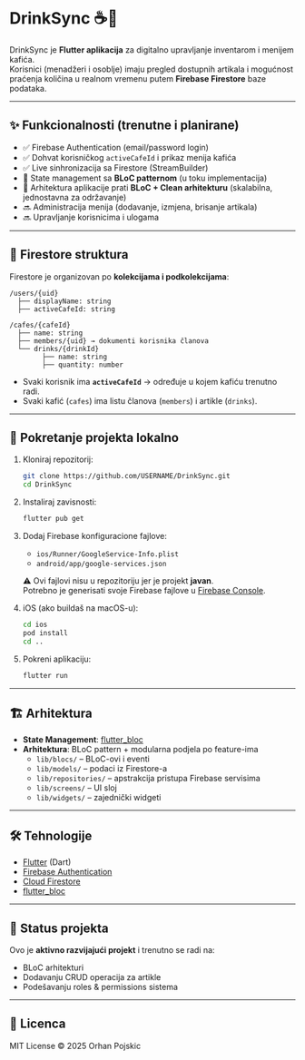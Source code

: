 # DrinkSync ☕🍹

DrinkSync je **Flutter aplikacija** za digitalno upravljanje inventarom i menijem kafića.  
Korisnici (menadžeri i osoblje) imaju pregled dostupnih artikala i mogućnost praćenja količina u realnom vremenu putem **Firebase Firestore** baze podataka.  

---

## ✨ Funkcionalnosti (trenutne i planirane)

- ✅ Firebase Authentication (email/password login)  
- ✅ Dohvat korisničkog `activeCafeId` i prikaz menija kafića  
- ✅ Live sinhronizacija sa Firestore (StreamBuilder)  
- 🔄 State management sa **BLoC patternom** (u toku implementacija)  
- 🔮 Arhitektura aplikacije prati **BLoC + Clean arhitekturu** (skalabilna, jednostavna za održavanje)  
- 🔜 Administracija menija (dodavanje, izmjena, brisanje artikala)  
- 🔜 Upravljanje korisnicima i ulogama  

---

## 📂 Firestore struktura

Firestore je organizovan po **kolekcijama i podkolekcijama**:

```
/users/{uid}
  ├── displayName: string
  ├── activeCafeId: string

/cafes/{cafeId}
  ├── name: string
  ├── members/{uid} → dokumenti korisnika članova
  └── drinks/{drinkId}
        ├── name: string
        ├── quantity: number
```

- Svaki korisnik ima **`activeCafeId`** → određuje u kojem kafiću trenutno radi.  
- Svaki kafić (`cafes`) ima listu članova (`members`) i artikle (`drinks`).  

---

## 🚀 Pokretanje projekta lokalno

1. Kloniraj repozitorij:
   ```bash
   git clone https://github.com/USERNAME/DrinkSync.git
   cd DrinkSync
   ```

2. Instaliraj zavisnosti:
   ```bash
   flutter pub get
   ```

3. Dodaj Firebase konfiguracione fajlove:
   - `ios/Runner/GoogleService-Info.plist`
   - `android/app/google-services.json`

   ⚠️ Ovi fajlovi nisu u repozitoriju jer je projekt **javan**.  
   Potrebno je generisati svoje Firebase fajlove u [Firebase Console](https://console.firebase.google.com/).

4. iOS (ako buildaš na macOS-u):
   ```bash
   cd ios
   pod install
   cd ..
   ```

5. Pokreni aplikaciju:
   ```bash
   flutter run
   ```

---

## 🏗️ Arhitektura

- **State Management**: [flutter_bloc](https://pub.dev/packages/flutter_bloc)  
- **Arhitektura**: BLoC pattern + modularna podjela po feature-ima  
  - `lib/blocs/` – BLoC-ovi i eventi  
  - `lib/models/` – podaci iz Firestore-a  
  - `lib/repositories/` – apstrakcija pristupa Firebase servisima  
  - `lib/screens/` – UI sloj  
  - `lib/widgets/` – zajednički widgeti  

---

## 🛠️ Tehnologije

- [Flutter](https://flutter.dev/) (Dart)  
- [Firebase Authentication](https://firebase.google.com/docs/auth)  
- [Cloud Firestore](https://firebase.google.com/docs/firestore)  
- [flutter_bloc](https://pub.dev/packages/flutter_bloc)  

---

## 📌 Status projekta

Ovo je **aktivno razvijajući projekt** i trenutno se radi na:  
- BLoC arhitekturi  
- Dodavanju CRUD operacija za artikle  
- Podešavanju roles & permissions sistema  

---

## 📜 Licenca

MIT License © 2025 Orhan Pojskic

